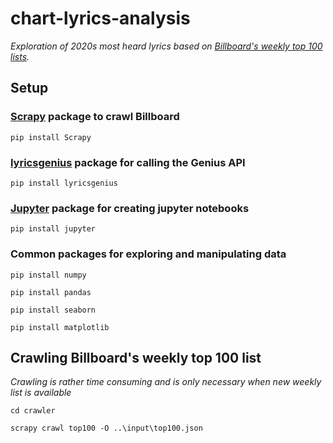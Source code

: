 # chart-lyrics-analysis
*Exploration of 2020s most heard lyrics based on [Billboard's weekly top 100 lists](https://www.billboard.com/charts/hot-100/2020-01-04).*

## Setup
### [Scrapy](https://scrapy.org/) package to crawl Billboard
`pip install Scrapy`

### [lyricsgenius](https://pypi.org/project/lyricsgenius/) package for calling the Genius API
`pip install lyricsgenius`

### [Jupyter](https://jupyter.org/) package for creating jupyter notebooks
`pip install jupyter`

### Common packages for exploring and manipulating data
`pip install numpy`

`pip install pandas`

`pip install seaborn`

`pip install matplotlib`

## Crawling Billboard's weekly top 100 list
*Crawling is rather time consuming and is only necessary when new weekly list is available*

`cd crawler`

`scrapy crawl top100 -O ..\input\top100.json`

